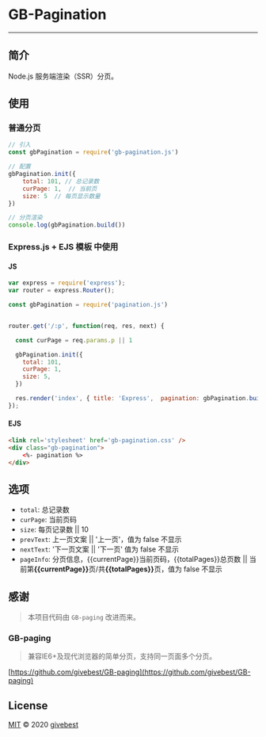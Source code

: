 # GB-Pagination
----

## 简介

Node.js 服务端渲染（SSR）分页。

## 使用

### 普通分页

```js
// 引入
const gbPagination = require('gb-pagination.js')

// 配置
gbPagination.init({
    total: 101, // 总记录数
    curPage: 1,  // 当前页
    size: 5  // 每页显示数量
})

// 分页渲染
console.log(gbPagination.build())
```

### Express.js + EJS 模板 中使用

#### JS

```js
var express = require('express');
var router = express.Router();

const gbPagination = require('pagination.js')


router.get('/:p', function(req, res, next) {

  const curPage = req.params.p || 1

  gbPagination.init({
    total: 101,
    curPage: 1,
    size: 5,
  })

  res.render('index', { title: 'Express',  pagination: gbPagination.build()});
});
```

#### EJS 

```html
<link rel='stylesheet' href='gb-pagination.css' />
<div class="gb-pagination">
	<%- pagination %>
</div>
```

## 选项

- `total`: 总记录数      
- `curPage`: 当前页码
- `size`:  每页记录数 || 10
- `prevText`:  上一页文案 || '上一页'，值为 false 不显示
- `nextText`: '下一页文案 || '下一页' 值为 false 不显示
- `pageInfo`: 分页信息，{{currentPage}}当前页码，{{totalPages}}总页数 || 当前第<b>{{currentPage}}</b>页/共<b>{{totalPages}}</b>页，值为 false 不显示



## 感谢

> 本项目代码由 `GB-paging` 改进而来。

### GB-paging
> 兼容IE6+及现代浏览器的简单分页，支持同一页面多个分页。 

[https://github.com/givebest/GB-paging](https://github.com/givebest/GB-paging)    



## License

[MIT](./LICENSE) © 2020 [givebest](https://github.com/givebest)